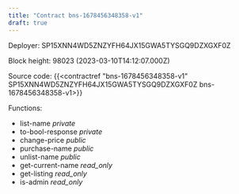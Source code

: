 ```yaml
---
title: "Contract bns-1678456348358-v1"
draft: true
---
```

Deployer: SP15XNN4WD5ZNZYFH64JX15GWA5TYSGQ9DZXGXF0Z


 



Block height: 98023 (2023-03-10T14:12:07.000Z)

Source code: {{<contractref "bns-1678456348358-v1" SP15XNN4WD5ZNZYFH64JX15GWA5TYSGQ9DZXGXF0Z bns-1678456348358-v1>}}

Functions:

* list-name _private_
* to-bool-response _private_
* change-price _public_
* purchase-name _public_
* unlist-name _public_
* get-current-name _read_only_
* get-listing _read_only_
* is-admin _read_only_
